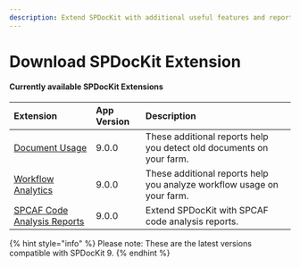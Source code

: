 ```yaml
---
description: Extend SPDocKit with additional useful features and reports.
---
```


# Download SPDocKit Extension

#### Currently available SPDocKit Extensions

| Extension | App Version | Description |
| :--- | :--- | :--- |
| [Document Usage](http://extensions.spdockit.com/api/v2/package/syskit.spdockit.plugins.documentusage/9.0.0.10943) | 9.0.0 | These additional reports help you detect old documents on your farm. |
| [Workflow Analytics](http://extensions.spdockit.com/api/v2/package/syskit.spdockit.plugins.workflowanalytics/9.0.0.10846) | 9.0.0 | These additional reports help you analyze workflow usage on your farm. |
| [SPCAF Code Analysis Reports](http://extensions.spdockit.com/api/v2/package/syskit.spdockit.plugins.spcaf/9.0.0.10846) | 9.0.0 | Extend SPDocKit with SPCAF code analysis reports. |

{% hint style="info" %}
Please note: These are the latest versions compatible with SPDocKit 9.
{% endhint %}

#### 



